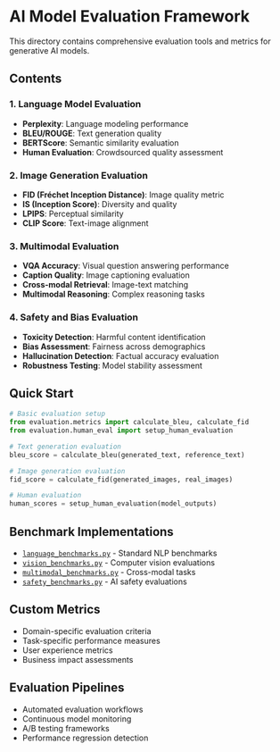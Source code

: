 # AI Model Evaluation Framework

This directory contains comprehensive evaluation tools and metrics for generative AI models.

## Contents

### 1. Language Model Evaluation
- **Perplexity**: Language modeling performance
- **BLEU/ROUGE**: Text generation quality
- **BERTScore**: Semantic similarity evaluation
- **Human Evaluation**: Crowdsourced quality assessment

### 2. Image Generation Evaluation
- **FID (Fréchet Inception Distance)**: Image quality metric
- **IS (Inception Score)**: Diversity and quality
- **LPIPS**: Perceptual similarity
- **CLIP Score**: Text-image alignment

### 3. Multimodal Evaluation
- **VQA Accuracy**: Visual question answering performance
- **Caption Quality**: Image captioning evaluation
- **Cross-modal Retrieval**: Image-text matching
- **Multimodal Reasoning**: Complex reasoning tasks

### 4. Safety and Bias Evaluation
- **Toxicity Detection**: Harmful content identification
- **Bias Assessment**: Fairness across demographics
- **Hallucination Detection**: Factual accuracy evaluation
- **Robustness Testing**: Model stability assessment

## Quick Start

```python
# Basic evaluation setup
from evaluation.metrics import calculate_bleu, calculate_fid
from evaluation.human_eval import setup_human_evaluation

# Text generation evaluation
bleu_score = calculate_bleu(generated_text, reference_text)

# Image generation evaluation  
fid_score = calculate_fid(generated_images, real_images)

# Human evaluation
human_scores = setup_human_evaluation(model_outputs)
```

## Benchmark Implementations

- [`language_benchmarks.py`](language_benchmarks.py) - Standard NLP benchmarks
- [`vision_benchmarks.py`](vision_benchmarks.py) - Computer vision evaluations
- [`multimodal_benchmarks.py`](multimodal_benchmarks.py) - Cross-modal tasks
- [`safety_benchmarks.py`](safety_benchmarks.py) - AI safety evaluations

## Custom Metrics

- Domain-specific evaluation criteria
- Task-specific performance measures
- User experience metrics
- Business impact assessments

## Evaluation Pipelines

- Automated evaluation workflows
- Continuous model monitoring
- A/B testing frameworks
- Performance regression detection

